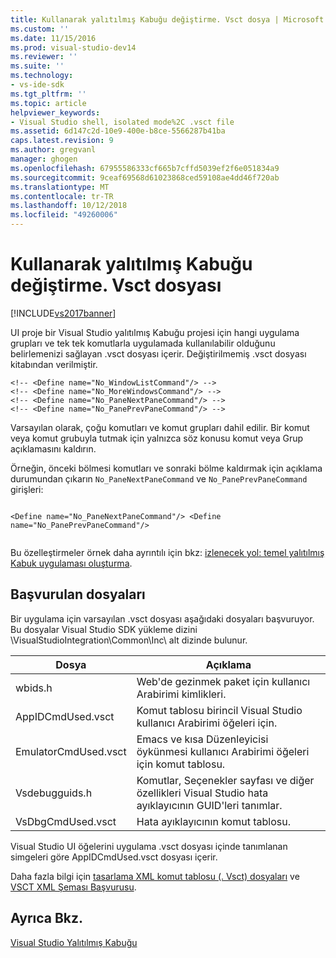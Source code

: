 ```yaml
---
title: Kullanarak yalıtılmış Kabuğu değiştirme. Vsct dosya | Microsoft Docs
ms.custom: ''
ms.date: 11/15/2016
ms.prod: visual-studio-dev14
ms.reviewer: ''
ms.suite: ''
ms.technology:
- vs-ide-sdk
ms.tgt_pltfrm: ''
ms.topic: article
helpviewer_keywords:
- Visual Studio shell, isolated mode%2C .vsct file
ms.assetid: 6d147c2d-10e9-400e-b8ce-5566287b41ba
caps.latest.revision: 9
ms.author: gregvanl
manager: ghogen
ms.openlocfilehash: 67955586333cf665b7cffd5039ef2f6e051834a9
ms.sourcegitcommit: 9ceaf69568d61023868ced59108ae4dd46f720ab
ms.translationtype: MT
ms.contentlocale: tr-TR
ms.lasthandoff: 10/12/2018
ms.locfileid: "49260006"
---
```

# <a name="modifying-the-isolated-shell-by-using-the-vsct-file"></a>Kullanarak yalıtılmış Kabuğu değiştirme. Vsct dosyası
[!INCLUDE[vs2017banner](../includes/vs2017banner.md)]

UI proje bir Visual Studio yalıtılmış Kabuğu projesi için hangi uygulama grupları ve tek tek komutlarla uygulamada kullanılabilir olduğunu belirlemenizi sağlayan .vsct dosyası içerir. Değiştirilmemiş .vsct dosyası kitabından verilmiştir.  
  
```  
<!-- <Define name="No_WindowListCommand"/> -->  
<!-- <Define name="No_MoreWindowsCommand"/> -->  
<!-- <Define name="No_PaneNextPaneCommand"/> -->  
<!-- <Define name="No_PanePrevPaneCommand"/> -->  
```  
  
 Varsayılan olarak, çoğu komutları ve komut grupları dahil edilir. Bir komut veya komut grubuyla tutmak için yalnızca söz konusu komut veya Grup açıklamasını kaldırın.  
  
 Örneğin, önceki bölmesi komutları ve sonraki bölme kaldırmak için açıklama durumundan çıkarın `No_PaneNextPaneCommand` ve `No_PanePrevPaneCommand` girişleri:  
  
```  
  
<Define name="No_PaneNextPaneCommand"/> <Define name="No_PanePrevPaneCommand"/>  
  
```  
  
 Bu özelleştirmeler örnek daha ayrıntılı için bkz: [izlenecek yol: temel yalıtılmış Kabuk uygulaması oluşturma](../extensibility/walkthrough-creating-a-basic-isolated-shell-application.md).  
  
## <a name="referenced-files"></a>Başvurulan dosyaları  
 Bir uygulama için varsayılan .vsct dosyası aşağıdaki dosyaları başvuruyor. Bu dosyalar Visual Studio SDK yükleme dizini \VisualStudioIntegration\Common\Inc\ alt dizinde bulunur.  
  
|Dosya|Açıklama|  
|----------|-----------------|  
|wbids.h|Web'de gezinmek paket için kullanıcı Arabirimi kimlikleri.|  
|AppIDCmdUsed.vsct|Komut tablosu birincil Visual Studio kullanıcı Arabirimi öğeleri için.|  
|EmulatorCmdUsed.vsct|Emacs ve kısa Düzenleyicisi öykünmesi kullanıcı Arabirimi öğeleri için komut tablosu.|  
|Vsdebugguids.h|Komutlar, Seçenekler sayfası ve diğer özellikleri Visual Studio hata ayıklayıcının GUID'leri tanımlar.|  
|VsDbgCmdUsed.vsct|Hata ayıklayıcının komut tablosu.|  
  
 Visual Studio UI öğelerini uygulama .vsct dosyası içinde tanımlanan simgeleri göre AppIDCmdUsed.vsct dosyası içerir.  
  
 Daha fazla bilgi için [tasarlama XML komut tablosu (. Vsct) dosyaları](../extensibility/internals/designing-xml-command-table-dot-vsct-files.md) ve [VSCT XML Şeması Başvurusu](../extensibility/vsct-xml-schema-reference.md).  
  
## <a name="see-also"></a>Ayrıca Bkz.  
 [Visual Studio Yalıtılmış Kabuğu](../extensibility/visual-studio-isolated-shell.md)

